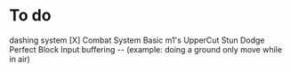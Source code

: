 # To do
dashing system [X]
Combat System
    Basic m1's
    UpperCut
    Stun
    Dodge
    Perfect Block
    Input buffering -- (example: doing a ground only move while in air)